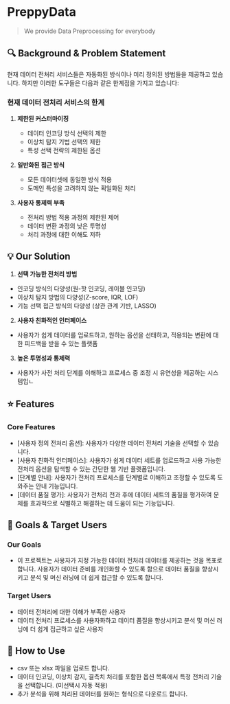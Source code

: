# PreppyData
> We provide Data Preprocessing for everybody

## 🔍 Background & Problem Statement

현재 데이터 전처리 서비스들은 자동화된 방식이나 미리 정의된 방법들을 제공하고 있습니다. 하지만 이러한 도구들은 다음과 같은 한계점을 가지고 있습니다:

### 현재 데이터 전처리 서비스의 한계

1. **제한된 커스터마이징** 
   - 데이터 인코딩 방식 선택의 제한
   - 이상치 탐지 기법 선택의 제한
   - 특성 선택 전략의 제한된 옵션

2. **일반화된 접근 방식**
   - 모든 데이터셋에 동일한 방식 적용
   - 도메인 특성을 고려하지 않는 획일화된 처리

3. **사용자 통제력 부족**
   - 전처리 방법 적용 과정의 제한된 제어
   - 데이터 변환 과정의 낮은 투명성
   - 처리 과정에 대한 이해도 저하

## 💡 Our Solution

1. **선택 가능한 전처리 방법**
 - 인코딩 방식의 다양성(원-핫 인코딩, 레이블 인코딩) 
 - 이상치 탐지 방법의 다양성(Z-score, IQR, LOF)
 - 기능 선택 접근 방식의 다양성 (상관 관계 기반, LASSO)

2. **사용자 친화적인 인터페이스**
 - 사용자가 쉽게 데이터를 업로드하고, 원하는 옵션을 선태하고, 적용되는 변환에 대한 피드백을 받을 수 있는 플랫폼

3. **높은 투명성과 통제력**
 - 사용자가 사전 처리 단계를 이해하고 프로세스 중 조정 시 유연성을 제공하는 시스템입ㄴ

## ⭐ Features
### Core Features
 - [사용자 정의 전처리 옵션]: 사용자가 다양한 데이터 전처리 기술을 선택할 수 있습니다.
 - [사용자 친화적 인터페이스]: 사용자가 쉽게 데이터 세트를 업로드하고 사용 가능한 전처리 옵션을 탐색할 수 있는 간단한 웹 기반 플랫폼입니다.
 - [단계별 안내]: 사용자가 전처리 프로세스를 단계별로 이해하고 조정할 수 있도록 도와주는 안내 기능입니다.
 - [데이터 품질 평가]: 사용자가 전처리 전과 후에 데이터 세트의 품질을 평가하여 문제를 효과적으로 식별하고 해결하는 데 도움이 되는 기능입니다.

## 🎯 Goals & Target Users
### Our Goals
 - 이 프로젝트는 사용자가 지정 가능한 데이터 전처리 데이터를 제공하는 것을 목표로 합니다. 사용자가 데이터 준비를 개인화할 수 있도록 함으로 데이터 품질을 향상시키고 분석 및 머신 러닝에 더 쉽게 접근할 수 있도록 합니다.

### Target Users
 - 데이터 전처리에 대한 이해가 부족한 사용자
 - 데이터 전처리 프로세스를 사용자화하고 데이터 품질을 향상시키고 분석 및 머신 러닝에 더 쉽게 접근하고 싶은 사용자

## 📖 How to Use
 - csv 또는 xlsx 파일을 업로드 합니다.
 - 데이터 인코딩, 이상치 감지, 결측치 처리를 포함한 옵션 목록에서 특정 전처리 기술을 선택합니다. (미선택시 자동 적용)
 - 추가 분석을 위해 처리된 데이터를 원하는 형식으로 다운로드 합니다.



